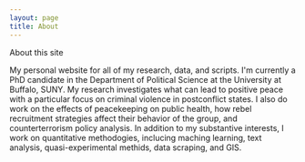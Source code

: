 ```yaml
---
layout: page
title: About
---
```


About this site

My personal website for all of my research, data, and scripts. I'm currently a PhD candidate in the Department of Political Science at the University at Buffalo, SUNY. My research investigates what can lead to positive peace with a particular focus on criminal violence in postconflict states. I also do work on the effects of peacekeeping on public health, how rebel recruitment strategies affect their behavior of the group, and counterterrorism policy analysis. In addition to my substantive interests, I work on quantitative methodogies, inclucing maching learning, text analysis, quasi-experimental methids, data scraping, and GIS.  
